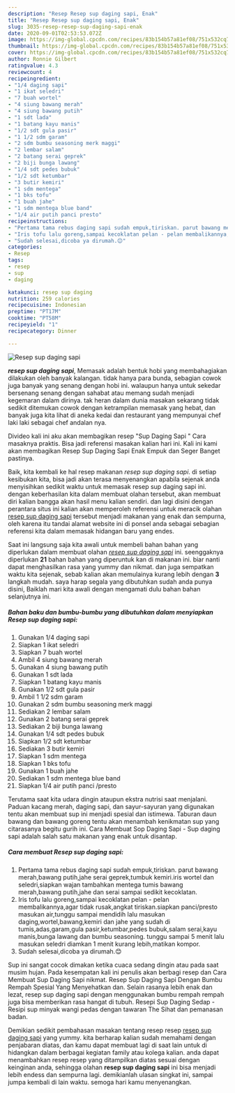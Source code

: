 ```yaml
---
description: "Resep Resep sup daging sapi, Enak"
title: "Resep Resep sup daging sapi, Enak"
slug: 3035-resep-resep-sup-daging-sapi-enak
date: 2020-09-01T02:53:53.072Z
image: https://img-global.cpcdn.com/recipes/83b154b57a81ef08/751x532cq70/resep-sup-daging-sapi-foto-resep-utama.jpg
thumbnail: https://img-global.cpcdn.com/recipes/83b154b57a81ef08/751x532cq70/resep-sup-daging-sapi-foto-resep-utama.jpg
cover: https://img-global.cpcdn.com/recipes/83b154b57a81ef08/751x532cq70/resep-sup-daging-sapi-foto-resep-utama.jpg
author: Ronnie Gilbert
ratingvalue: 4.3
reviewcount: 4
recipeingredient:
- "1/4 daging sapi"
- "1 ikat seledri"
- "7 buah wortel"
- "4 siung bawang merah"
- "4 siung bawang putih"
- "1 sdt lada"
- "1 batang kayu manis"
- "1/2 sdt gula pasir"
- "1 1/2 sdm garam"
- "2 sdm bumbu seasoning merk maggi"
- "2 lembar salam"
- "2 batang serai geprek"
- "2 biji bunga lawang"
- "1/4 sdt pedes bubuk"
- "1/2 sdt ketumbar"
- "3 butir kemiri"
- "1 sdm mentega"
- "1 bks tofu"
- "1 buah jahe"
- "1 sdm mentega blue band"
- "1/4 air putih panci presto"
recipeinstructions:
- "Pertama tama rebus daging sapi sudah empuk,tiriskan. parut bawang merah,bawang putih,jahe serai geprek,tumbuk kemiri.iris wortel dan seledri,siapkan wajan tambahkan mentega tumis bawang merah,bawang putih,jahe dan serai sampai sedikit kecoklatan."
- "Iris tofu lalu goreng,sampai kecoklatan pelan - pelan membalikannya,agar tidak rusak,angkat tiriskan.siapkan panci/presto masukan air,tunggu sampai mendidih lalu masukan daging,wortel,bawang,kemiri dan jahe yang sudah di tumis,adas,garam,gula pasir,ketumbar,pedes bubuk,salam serai,kayu manis,bunga lawang dan bumbu seasoning. tunggu sampai 5 menit lalu masukan seledri diamkan 1 menit kurang lebih,matikan kompor."
- "Sudah selesai,dicoba ya dirumah.😊"
categories:
- Resep
tags:
- resep
- sup
- daging

katakunci: resep sup daging 
nutrition: 259 calories
recipecuisine: Indonesian
preptime: "PT17M"
cooktime: "PT58M"
recipeyield: "1"
recipecategory: Dinner

---
```



![Resep sup daging sapi](https://img-global.cpcdn.com/recipes/83b154b57a81ef08/751x532cq70/resep-sup-daging-sapi-foto-resep-utama.jpg)

<b><i>resep sup daging sapi</i></b>, Memasak adalah bentuk hobi yang membahagiakan dilakukan oleh banyak kalangan. tidak hanya para bunda, sebagian cowok juga banyak yang senang dengan hobi ini. walaupun hanya untuk sekedar bersenang senang dengan sahabat atau memang sudah menjadi kegemaran dalam dirinya. tak heran dalam dunia masakan sekarang tidak sedikit ditemukan cowok dengan ketrampilan memasak yang hebat, dan banyak juga kita lihat di aneka kedai dan restaurant yang mempunyai chef laki laki sebagai chef andalan nya.

Divideo kali ini aku akan membagikan resep &#34;Sup Daging Sapi &#34; Cara masaknya praktis. Bisa jadi referensi masakan kalian hari ini. Kali ini kami akan membagikan Resep Sup Daging Sapi Enak Empuk dan Seger Banget pastinya.

Baik, kita kembali ke hal resep makanan <i>resep sup daging sapi</i>. di setiap kesibukan kita, bisa jadi akan terasa menyenangkan apabila sejenak anda menyisihkan sedikit waktu untuk memasak resep sup daging sapi ini. dengan keberhasilan kita dalam membuat olahan tersebut, akan membuat diri kalian bangga akan hasil menu kalian sendiri. dan lagi disini dengan perantara situs ini kalian akan memperoleh referensi untuk meracik olahan <u>resep sup daging sapi</u> tersebut menjadi makanan yang enak dan sempurna, oleh karena itu tandai alamat website ini di ponsel anda sebagai sebagian referensi kita dalam memasak hidangan baru yang endes.


Saat ini langsung saja kita awali untuk membeli bahan bahan yang diperlukan dalam membuat olahan <u><i>resep sup daging sapi</i></u> ini. seenggaknya diperlukan <b>21</b> bahan bahan yang diperuntuk kan di makanan ini. biar nanti dapat menghasilkan rasa yang yummy dan nikmat. dan juga sempatkan waktu kita sejenak, sebab kalian akan memulainya kurang lebih dengan <b>3</b> langkah mudah. saya harap segala yang dibutuhkan sudah anda punya disini, Baiklah mari kita awali dengan mengamati dulu bahan bahan selanjutnya ini.

<!--inarticleads1-->

##### Bahan baku dan bumbu-bumbu yang dibutuhkan dalam menyiapkan Resep sup daging sapi:

1. Gunakan 1/4 daging sapi
1. Siapkan 1 ikat seledri
1. Siapkan 7 buah wortel
1. Ambil 4 siung bawang merah
1. Gunakan 4 siung bawang putih
1. Gunakan 1 sdt lada
1. Siapkan 1 batang kayu manis
1. Gunakan 1/2 sdt gula pasir
1. Ambil 1 1/2 sdm garam
1. Gunakan 2 sdm bumbu seasoning merk maggi
1. Sediakan 2 lembar salam
1. Gunakan 2 batang serai geprek
1. Sediakan 2 biji bunga lawang
1. Gunakan 1/4 sdt pedes bubuk
1. Siapkan 1/2 sdt ketumbar
1. Sediakan 3 butir kemiri
1. Siapkan 1 sdm mentega
1. Siapkan 1 bks tofu
1. Gunakan 1 buah jahe
1. Sediakan 1 sdm mentega blue band
1. Siapkan 1/4 air putih panci /presto


Terutama saat kita udara dingin ataupun ekstra nutrisi saat menjalani. Paduan kacang merah, daging sapi, dan sayur-sayuran yang digunakan tentu akan membuat sup ini menjadi spesial dan istimewa. Taburan daun bawang dan bawang goreng tentu akan menambah kenikmatan sup yang citarasanya begitu gurih ini. Cara Membuat Sop Daging Sapi - Sup daging sapi adalah salah satu makanan yang enak untuk disantap. 

<!--inarticleads2-->

##### Cara membuat Resep sup daging sapi:

1. Pertama tama rebus daging sapi sudah empuk,tiriskan. parut bawang merah,bawang putih,jahe serai geprek,tumbuk kemiri.iris wortel dan seledri,siapkan wajan tambahkan mentega tumis bawang merah,bawang putih,jahe dan serai sampai sedikit kecoklatan.
1. Iris tofu lalu goreng,sampai kecoklatan pelan - pelan membalikannya,agar tidak rusak,angkat tiriskan.siapkan panci/presto masukan air,tunggu sampai mendidih lalu masukan daging,wortel,bawang,kemiri dan jahe yang sudah di tumis,adas,garam,gula pasir,ketumbar,pedes bubuk,salam serai,kayu manis,bunga lawang dan bumbu seasoning. tunggu sampai 5 menit lalu masukan seledri diamkan 1 menit kurang lebih,matikan kompor.
1. Sudah selesai,dicoba ya dirumah.😊


Sup ini sangat cocok dimakan ketika cuaca sedang dingin atau pada saat musim hujan. Pada kesempatan kali ini penulis akan berbagi resep dan Cara Membuat Sup Daging Sapi nikmat. Resep Sup Daging Sapi Dengan Bumbu Rempah Spesial Yang Menyehatkan dan. Selain rasanya lebih enak dan lezat, resep sup daging sapi dengan menggunakan bumbu rempah rempah juga bisa memberikan rasa hangat di tubuh. Resepi Sup Daging Sedap - Resipi sup minyak wangi pedas dengan tawaran The Sihat dan pemanasan badan. 

Demikian sedikit pembahasan masakan tentang resep resep <u>resep sup daging sapi</u> yang yummy. kita berharap kalian sudah memahami dengan penjabaran diatas, dan kamu dapat membuat lagi di saat lain untuk di hidangkan dalam berbagai kegiatan family atau kolega kalian. anda dapat menambahkan resep resep yang ditampilkan diatas sesuai dengan keinginan anda, sehingga olahan <b>resep sup daging sapi</b> ini bisa menjadi lebih endess dan sempurna lagi. demikianlah ulasan singkat ini, sampai jumpa kembali di lain waktu. semoga hari kamu menyenangkan.
